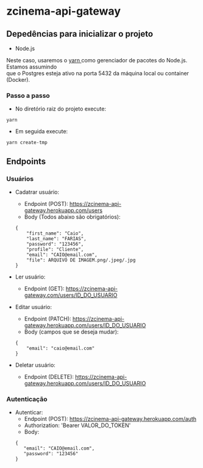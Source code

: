 # zcinema-api-gateway

## Depedências para inicializar o projeto
* Node.js

Neste caso, usaremos o [yarn ](https://yarnpkg.com/) como gerenciador de pacotes do Node.js. Estamos assumindo <br/> que o Postgres esteja ativo na porta 5432 da máquina local ou container (Docker).
### Passo a passo
* No diretório raiz do projeto execute:
```
yarn
```
* Em seguida execute:
```
yarn create-tmp
```
## Endpoints

### Usuários

* Cadatrar usuário:
    * Endpoint (POST): https://zcinema-api-gateway.herokuapp.com/users
    * Body (Todos abaixo são obrigatórios): 
    ```
    {
        "first_name": "Caio",
        "last_name": "FARIAS",
        "password": "123456",
        "profile": "Cliente",
        "email": "CAIO@email.com",
        "file": ARQUIVO DE IMAGEM.png/.jpeg/.jpg
    }
    ```
* Ler usuário:
    * Endpoint (GET): https://zcinema-api-gateway.com/users/ID_DO_USUARIO

* Editar usuário:
    * Endpoint (PATCH): https://zcinema-api-gateway.herokuapp.com/users/ID_DO_USUARIO
    * Body (campos que se deseja mudar): 
    ```
    {
	    "email": "caio@email.com"
    }
    ```
* Deletar usuário:
    * Endpoint (DELETE): https://zcinema-api-gateway.herokuapp.com/users/ID_DO_USUARIO

### Autenticação

* Autenticar:
    * Endpoint (POST): https://zcinema-api-gateway.herokuapp.com/auth
    * Authorization: 'Bearer VALOR_DO_TOKEN' 
    * Body: 
    ```
    {
       "email": "CAIO@email.com",
       "password": "123456"
    }
    ```
